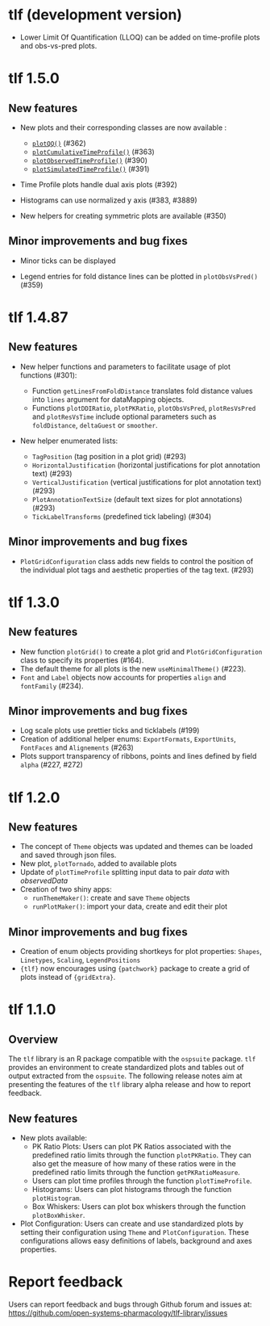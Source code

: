 # tlf (development version)

- Lower Limit Of Quantification (LLOQ) can be added on time-profile plots and obs-vs-pred plots.

# tlf 1.5.0

## New features

* New plots and their corresponding classes are now available :

  - [`plotQQ()`](../reference/plotQQ.html) (#362)
  - [`plotCumulativeTimeProfile()`](../reference/plotCumulativeTimeProfile.html) (#363)
  - [`plotObservedTimeProfile()`](../reference/plotObservedTimeProfile.html) (#390)
  - [`plotSimulatedTimeProfile()`](../reference/plotSimulatedTimeProfile.html) (#391)

* Time Profile plots handle dual axis plots (#392)

* Histograms can use normalized y axis (#383, #3889)

* New helpers for creating symmetric plots are available (#350)


## Minor improvements and bug fixes   

* Minor ticks can be displayed

* Legend entries for fold distance lines can be plotted in `plotObsVsPred()`(#359)

# tlf 1.4.87

## New features

* New helper functions and parameters to facilitate usage of plot functions (#301):

  - Function `getLinesFromFoldDistance` translates fold distance values into `lines` argument for dataMapping objects.
  - Functions `plotDDIRatio`, `plotPKRatio`, `plotObsVsPred`, `plotResVsPred` and `plotResVsTime` include optional parameters such as `foldDistance`, `deltaGuest` or `smoother`.

* New helper enumerated lists: 
   
   - `TagPosition` (tag position in a plot grid) (#293)
   - `HorizontalJustification` (horizontal justifications for plot annotation text) (#293)
   - `VerticalJustification` (vertical justifications for plot annotation text) (#293)
   - `PlotAnnotationTextSize` (default text sizes for plot annotations) (#293)
   - `TickLabelTransforms` (predefined tick labeling) (#304)
   
## Minor improvements and bug fixes

* `PlotGridConfiguration` class adds new fields to control the position of the individual plot tags and aesthetic properties of the tag text. (#293)

# tlf 1.3.0

## New features

* New function `plotGrid()` to create a plot grid and `PlotGridConfiguration` class to specify its properties (#164).
* The default theme for all plots is the new `useMinimalTheme()` (#223).
* `Font` and `Label` objects now accounts for properties `align` and `fontFamily` (#234).

## Minor improvements and bug fixes

* Log scale plots use prettier ticks and ticklabels (#199)
* Creation of additional helper enums: `ExportFormats`, `ExportUnits`, `FontFaces` and `Alignements` (#263)
* Plots support transparency of ribbons, points and lines defined by field `alpha` (#227, #272)

# tlf 1.2.0

## New features

* The concept of `Theme` objects was updated and themes can be loaded and saved through json files.
* New plot, `plotTornado`, added to available plots
* Update of `plotTimeProfile` splitting input data to pair *data* with *observedData*
* Creation of two shiny apps:
  * `runThemeMaker()`: create and save `Theme` objects
  * `runPlotMaker()`: import your data, create and edit their plot

## Minor improvements and bug fixes

* Creation of enum objects providing shortkeys for plot properties: `Shapes`, `Linetypes`, `Scaling`, `LegendPositions`
* `{tlf}` now encourages using `{patchwork}` package to create a grid of plots instead of `{gridExtra}`.

# tlf 1.1.0

## Overview
The `tlf` library is an R package compatible with the `ospsuite` package. 
`tlf` provides an environment to create standardized plots and tables out of output extracted from the `ospsuite`.
The following release notes aim at presenting the features of the `tlf` library alpha release and how to report feedback.

## New features

* New plots available:
   * PK Ratio Plots: Users can plot PK Ratios associated with the predefined ratio limits through the function `plotPKRatio`.
   They can also get the measure of how many of these ratios were in the predefined ratio limits through the function `getPKRatioMeasure`.
   * Users can plot time profiles through the function `plotTimeProfile`.
   * Histograms: Users can plot histograms through the function `plotHistogram`.
   * Box Whiskers: Users can plot box whiskers through the function `plotBoxWhisker`.
* Plot Configuration: Users can create and use standardized plots by setting their configuration using `Theme` and `PlotConfiguration`.
These configurations allows easy definitions of labels, background and axes properties. 

# Report feedback
Users can report feedback and bugs through Github forum and issues at: https://github.com/open-systems-pharmacology/tlf-library/issues
